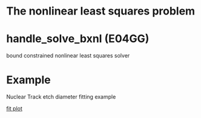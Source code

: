 # The nonlinear least squares problem

# handle_solve_bxnl (E04GG) 
bound constrained nonlinear least squares solver

# Example
Nuclear Track etch diameter fitting example

[fit plot](fig-unfolding.png)
